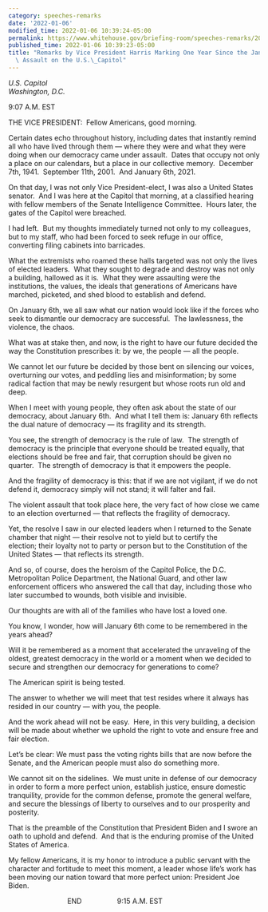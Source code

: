 ```yaml
---
category: speeches-remarks
date: '2022-01-06'
modified_time: 2022-01-06 10:39:24-05:00
permalink: https://www.whitehouse.gov/briefing-room/speeches-remarks/2022/01/06/remarks-by-vice-president-harris-marking-one-year-since-the-january-6th-deadly-assault-on-the-u-s-capitol/
published_time: 2022-01-06 10:39:23-05:00
title: "Remarks by Vice President Harris Marking One Year Since the January 6th Deadly\
  \ Assault on the U.S.\_Capitol"
---
```

 
*U.S. Capitol  
Washington, D.C.*

9:07 A.M. EST

THE VICE PRESIDENT:  Fellow Americans, good morning.  
  
Certain dates echo throughout history, including dates that instantly
remind all who have lived through them — where they were and what they
were doing when our democracy came under assault.  Dates that occupy not
only a place on our calendars, but a place in our collective memory. 
December 7th, 1941.  September 11th, 2001.  And January 6th, 2021.  
  
On that day, I was not only Vice President-elect, I was also a United
States senator.  And I was here at the Capitol that morning, at a
classified hearing with fellow members of the Senate Intelligence
Committee.  Hours later, the gates of the Capitol were breached.   
  
I had left.  But my thoughts immediately turned not only to my
colleagues, but to my staff, who had been forced to seek refuge in our
office, converting filing cabinets into barricades.   
  
What the extremists who roamed these halls targeted was not only the
lives of elected leaders.  What they sought to degrade and destroy was
not only a building, hallowed as it is.  What they were assaulting were
the institutions, the values, the ideals that generations of Americans
have marched, picketed, and shed blood to establish and defend.

On January 6th, we all saw what our nation would look like if the forces
who seek to dismantle our democracy are successful.  The lawlessness,
the violence, the chaos.  
  
What was at stake then, and now, is the right to have our future decided
the way the Constitution prescribes it: by we, the people — all the
people.  
  
We cannot let our future be decided by those bent on silencing our
voices, overturning our votes, and peddling lies and misinformation; by
some radical faction that may be newly resurgent but whose roots run old
and deep.  
  
When I meet with young people, they often ask about the state of our
democracy, about January 6th.  And what I tell them is: January 6th
reflects the dual nature of democracy — its fragility and its
strength.  
  
You see, the strength of democracy is the rule of law.  The strength of
democracy is the principle that everyone should be treated equally, that
elections should be free and fair, that corruption should be given no
quarter.  The strength of democracy is that it empowers the people.  
  
And the fragility of democracy is this: that if we are not vigilant, if
we do not defend it, democracy simply will not stand; it will falter and
fail.  
  
The violent assault that took place here, the very fact of how close we
came to an election overturned — that reflects the fragility of
democracy.

Yet, the resolve I saw in our elected leaders when I returned to the
Senate chamber that night — their resolve not to yield but to certify
the election; their loyalty not to party or person but to the
Constitution of the United States — that reflects its strength.   
  
And so, of course, does the heroism of the Capitol Police, the D.C.
Metropolitan Police Department, the National Guard, and other law
enforcement officers who answered the call that day, including those who
later succumbed to wounds, both visible and invisible.  
  
Our thoughts are with all of the families who have lost a loved one.  
  
You know, I wonder, how will January 6th come to be remembered in the
years ahead?  
  
Will it be remembered as a moment that accelerated the unraveling of the
oldest, greatest democracy in the world or a moment when we decided to
secure and strengthen our democracy for generations to come?  
  
The American spirit is being tested.  
  
The answer to whether we will meet that test resides where it always has
resided in our country — with you, the people.  
  
And the work ahead will not be easy.  Here, in this very building, a
decision will be made about whether we uphold the right to vote and
ensure free and fair election.

Let’s be clear: We must pass the voting rights bills that are now before
the Senate, and the American people must also do something more.  
  
We cannot sit on the sidelines.  We must unite in defense of our
democracy in order to form a more perfect union, establish justice,
ensure domestic tranquility, provide for the common defense, promote the
general welfare, and secure the blessings of liberty to ourselves and to
our prosperity and posterity.  
  
That is the preamble of the Constitution that President Biden and I
swore an oath to uphold and defend.  And that is the enduring promise of
the United States of America.  
  
My fellow Americans, it is my honor to introduce a public servant with
the character and fortitude to meet this moment, a leader whose life’s
work has been moving our nation toward that more perfect union:
President Joe Biden. 

                              END                  9:15 A.M. EST  
  
  

